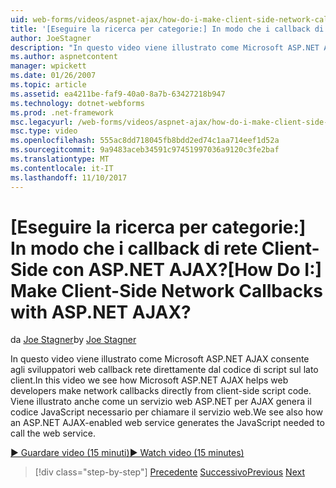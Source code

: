 ```yaml
---
uid: web-forms/videos/aspnet-ajax/how-do-i-make-client-side-network-callbacks-with-aspnet-ajax
title: '[Eseguire la ricerca per categorie:] In modo che i callback di rete Client-Side con ASP.NET AJAX? | Microsoft Docs'
author: JoeStagner
description: "In questo video viene illustrato come Microsoft ASP.NET AJAX consente agli sviluppatori web callback rete direttamente dal codice di script sul lato client. È anche vedere come ASP.NET..."
ms.author: aspnetcontent
manager: wpickett
ms.date: 01/26/2007
ms.topic: article
ms.assetid: ea4211be-faf9-40a0-8a7b-63427218b947
ms.technology: dotnet-webforms
ms.prod: .net-framework
msc.legacyurl: /web-forms/videos/aspnet-ajax/how-do-i-make-client-side-network-callbacks-with-aspnet-ajax
msc.type: video
ms.openlocfilehash: 555ac8dd718045fb8bdd2ed74c1aa714eef1d52a
ms.sourcegitcommit: 9a9483aceb34591c97451997036a9120c3fe2baf
ms.translationtype: MT
ms.contentlocale: it-IT
ms.lasthandoff: 11/10/2017
---
```

<a name="how-do-i-make-client-side-network-callbacks-with-aspnet-ajax"></a><span data-ttu-id="9240f-105">[Eseguire la ricerca per categorie:] In modo che i callback di rete Client-Side con ASP.NET AJAX?</span><span class="sxs-lookup"><span data-stu-id="9240f-105">[How Do I:] Make Client-Side Network Callbacks with ASP.NET AJAX?</span></span>
====================
<span data-ttu-id="9240f-106">da [Joe Stagner](https://github.com/JoeStagner)</span><span class="sxs-lookup"><span data-stu-id="9240f-106">by [Joe Stagner](https://github.com/JoeStagner)</span></span>

<span data-ttu-id="9240f-107">In questo video viene illustrato come Microsoft ASP.NET AJAX consente agli sviluppatori web callback rete direttamente dal codice di script sul lato client.</span><span class="sxs-lookup"><span data-stu-id="9240f-107">In this video we see how Microsoft ASP.NET AJAX helps web developers make network callbacks directly from client-side script code.</span></span> <span data-ttu-id="9240f-108">Viene illustrato anche come un servizio web ASP.NET per AJAX genera il codice JavaScript necessario per chiamare il servizio web.</span><span class="sxs-lookup"><span data-stu-id="9240f-108">We see also how an ASP.NET AJAX-enabled web service generates the JavaScript needed to call the web service.</span></span>

[<span data-ttu-id="9240f-109">&#9654; Guardare video (15 minuti)</span><span class="sxs-lookup"><span data-stu-id="9240f-109">&#9654; Watch video (15 minutes)</span></span>](https://channel9.msdn.com/Blogs/ASP-NET-Site-Videos/how-do-i-make-client-side-network-callbacks-with-aspnet-ajax)

>[!div class="step-by-step"]
<span data-ttu-id="9240f-110">[Precedente](how-do-i-implement-dynamic-partial-page-updates-with-aspnet-ajax.md)
[Successivo](how-do-i-add-aspnet-ajax-features-to-an-existing-web-application.md)</span><span class="sxs-lookup"><span data-stu-id="9240f-110">[Previous](how-do-i-implement-dynamic-partial-page-updates-with-aspnet-ajax.md)
[Next](how-do-i-add-aspnet-ajax-features-to-an-existing-web-application.md)</span></span>
